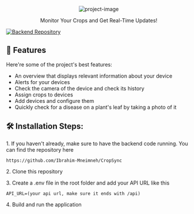 <p align="center"><img src="https://socialify.git.ci/ZouheirN/CropSync/image?description=1&amp;font=Inter&amp;language=1&amp;logo=https%3A%2F%2Fi.ibb.co%2FpXH7Jw0%2Fwejak.png&amp;name=1&amp;pattern=Solid&amp;stargazers=1&amp;theme=Auto" alt="project-image"></p>

<p id="description" align="center">Monitor Your Crops and Get Real-Time Updates!</p>


[![Backend Repository](https://img.shields.io/badge/Backend%20Repository-Click%20Here-blue?style=for-the-badge&logo=node.js)](https://github.com/Ibrahim-Mneimneh/CropSync)

<h2>🧐 Features</h2>

Here're some of the project's best features:

*   An overview that displays relevant information about your device
*   Alerts for your devices
*   Check the camera of the device and check its history
*   Assign crops to devices
*   Add devices and configure them
*   Quickly check for a disease on a plant's leaf by taking a photo of it

<h2>🛠️ Installation Steps:</h2>

<p>1. If you haven't already, make sure to have the backend code running. You can find the repository here</p>

```
https://github.com/Ibrahim-Mneimneh/CropSync
```

<p>2. Clone this repository</p>

<p>3. Create a .env file in the root folder and add your API URL like this</p>

```
API_URL=(your api url, make sure it ends with /api)
```

<p>4. Build and run the application</p>
